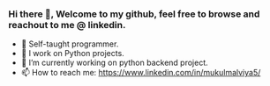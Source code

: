 ### Hi there 👋, Welcome to my github, feel free to browse and reachout to me @ linkedin.

- 🎯 Self-taught programmer.
- 🏢 I work on Python projects.
- 🔭 I’m currently working on python backend project.
- 📫 How to reach me: https://www.linkedin.com/in/mukulmalviya5/

<!--
**mukulmalviya/mukulmalviya** is a ✨ _special_ ✨ repository because its `README.md` (this file) appears on your GitHub profile.

Here are some ideas to get you started:

- 🔭 I’m currently working on ...
- 🌱 I’m currently learning MERN dev stack.
- 👯 I’m looking to collaborate on Web and Network Projects. 
- 🤔 I’m looking for help with Backend Development 😅
- 💬 Ask me about ...
- 📫 How to reach me: ...
- 😄 Pronouns: ...
- ⚡ Fun fact: I don't use Arch btw.
-->
